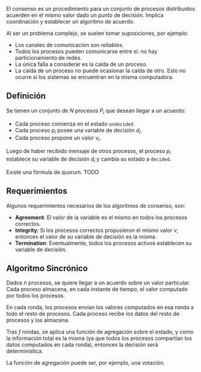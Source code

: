El consenso es un procedimiento para un conjunto de procesos distribuidos acuerden en el mismo valor dado un punto de decisión. Implica coordinación y establecer un algoritmo de acuerdo.

Al ser un problema complejo, se suelen tomar suposiciones, por ejemplo:

- Los canales de comunicación son *reliables*.
- Todos los procesos pueden comunicarse entre sí: no hay particionamiento de redes.
- La única falla a considerar es la caída de un proceso.
- La caída de un proceso no puede ocasionar la caída de otro. Esto no ocurre si los sistemas se encuentran en la misma computadora.

## Definición

Se tienen un conjunto de $N$ procesos $P_i$ que desean llegar a un acuerdo:

- Cada proceso comienza en el estado `undecided`.
- Cada proceso $p_i$ posee una variable de decisión $d_i$.
- Cada proceso propone un valor $v_i$.

Luego de haber recibido mensaje de otros procesos, el proceso $p_i$ establece su variable de decisión $d_i$ y cambia su estado a `decided`.

Existe una fórmula de quorum. TODO

## Requerimientos

Algunos requerimientos necesarios de los algoritmos de consenso, son:

- **Agreement**: El valor de la variable es el mismo en todos los procesos correctos.
- **Integrity**: Si los procesos correctos propusieron el mismo valor $v$, entonces el valor de su variable de decisión es la misma.
- **Termination**: Eventualmente, todos los procesos activos establecen su variable de decisión.

## Algoritmo Sincrónico

Dados $n$ procesos, se quiere llegar a un acuerdo sobre un valor particular. Cada proceso almacena, en cada instante de tiempo, el valor computado por todos los procesos.

En cada ronda, los procesos envían los valores computados en esa ronda a todo el resto de procesos. Cada proceso recibe los datos del resto de procesos y los almacena.

Tras $f$ rondas, se aplica una función de agregación sobre el estado, y como la información total es la misma (ya que todos los procesos compartían los datos computados en cada ronda), entonces la decisión será determinística.

La función de agregación puede ser, por ejemplo, una votación.
